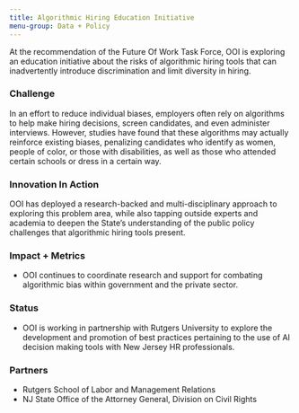 ```yaml
---
title: Algorithmic Hiring Education Initiative
menu-group: Data + Policy
---
```


At the recommendation of the Future Of Work Task Force, OOI is exploring an education initiative about the risks of algorithmic hiring tools that can inadvertently introduce discrimination and limit diversity in hiring.

### Challenge
 In an effort to reduce individual biases, employers often rely on algorithms to help make hiring decisions, screen candidates, and even administer interviews. However, studies have found that these algorithms may actually reinforce existing biases, penalizing candidates who identify as women, people of color, or those with disabilities, as well as those who attended certain schools or dress in a certain way.

### Innovation In Action
 OOI has deployed a research-backed and multi-disciplinary approach to exploring this problem area, while also tapping outside experts and academia to deepen the State’s understanding of the public policy challenges that algorithmic hiring tools present.

### Impact + Metrics

- OOI continues to coordinate research and support for combating algorithmic bias within government and the private sector.

### Status

- OOI is working in partnership with Rutgers University to explore the development and promotion of best practices pertaining to the use of AI decision making tools with New Jersey HR professionals.

### Partners

-   Rutgers School of Labor and Management Relations
-   NJ State Office of the Attorney General, Division on Civil Rights